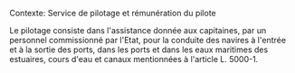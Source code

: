 Contexte: Service de pilotage et rémunération du pilote

Le pilotage consiste dans l'assistance donnée aux capitaines, par un personnel commissionné par l'Etat, pour la conduite des navires à l'entrée et à la sortie des ports, dans les ports et dans les eaux maritimes des estuaires, cours d'eau et canaux mentionnées à l'article L. 5000-1.